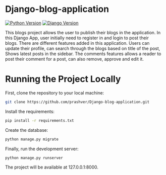 # Django-blog-application

[![Python Version](https://img.shields.io/badge/python-3.8-brightgreen.svg)](https://python.org)
[![Django Version](https://img.shields.io/badge/django-3.2.3-brightgreen.svg)](https://djangoproject.com)

This blogs project allows the user to publish their blogs in the application. In this Django App, user initially need to register in and login to post their blogs. There are different features added in this application. Users can update their profile, can search through the blogs based on title of the post, Shows latest posts in the sidebar. The comments features allows a reader to post their comment for a post, can also remove, approve and edit it.

# Running the Project Locally
First, clone the repository to your local machine:
```bash
git clone https://github.com/prashver/Django-blog-application.git
```

Install the requirements:
```bash
pip install -r requirements.txt
```

Create the database:
```bash
python manage.py migrate
```

Finally, run the development server:
```bash
python manage.py runserver
```

The project will be available at 127.0.0.1:8000.
